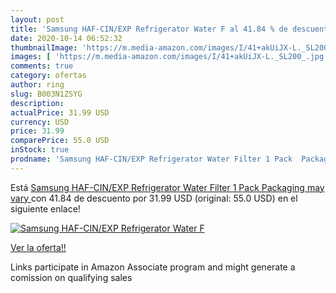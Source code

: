```yaml
---
layout: post
title: 'Samsung HAF-CIN/EXP Refrigerator Water F al 41.84 % de descuento'
date: 2020-10-14 06:52:32
thumbnailImage: 'https://m.media-amazon.com/images/I/41+akUiJX-L._SL200_.jpg'
images: [ 'https://m.media-amazon.com/images/I/41+akUiJX-L._SL200_.jpg' ]
comments: true
category: ofertas
author: ring
slug: B003N1ZSYG
description:
actualPrice: 31.99 USD
currency: USD
price: 31.99
comparePrice: 55.0 USD
inStock: true
prodname: 'Samsung HAF-CIN/EXP Refrigerator Water Filter 1 Pack  Packaging may vary '
---
```


Está [Samsung HAF-CIN/EXP Refrigerator Water Filter 1 Pack  Packaging may vary ](https://www.amazon.com/dp/B003N1ZSYG/?tag=tolees-20) con 41.84 de descuento por 31.99 USD (original: 55.0 USD) en el siguiente enlace!

[![Samsung HAF-CIN/EXP Refrigerator Water F](https://m.media-amazon.com/images/I/41+akUiJX-L._SL200_.jpg)](https://www.amazon.com/dp/B003N1ZSYG/?tag=tolees-20)

[Ver la oferta!!](https://www.amazon.com/dp/B003N1ZSYG/?tag=tolees-20)

Links participate in Amazon Associate program and might generate a comission on qualifying sales


